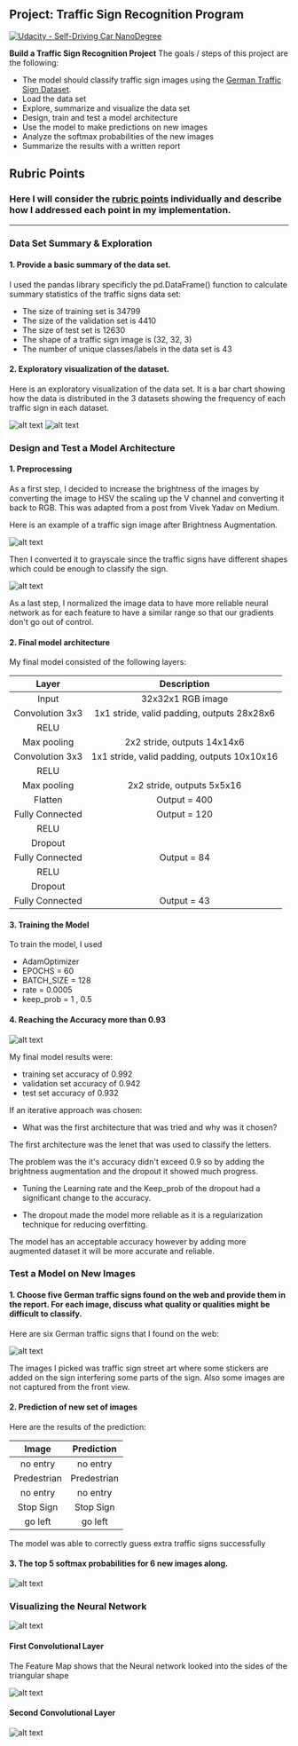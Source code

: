 ## Project: Traffic Sign Recognition Program
[![Udacity - Self-Driving Car NanoDegree](https://s3.amazonaws.com/udacity-sdc/github/shield-carnd.svg)](http://www.udacity.com/drive)

**Build a Traffic Sign Recognition Project**
The goals / steps of this project are the following:
* The model should classify traffic sign images using the [German Traffic Sign Dataset](http://benchmark.ini.rub.de/?section=gtsrb&subsection=dataset). 
* Load the data set 
* Explore, summarize and visualize the data set
* Design, train and test a model architecture
* Use the model to make predictions on new images
* Analyze the softmax probabilities of the new images
* Summarize the results with a written report


[//]: # (Image References)

[image1]: ./examples/visualization.png "Visualization"
[image2]: ./examples/Histogram.png "Dataset Histogram"
[image3]: ./examples/brightness.png "Brightness augmentation"
[image4]: ./examples/grayscale.png "Grayscale"
[image5]: ./examples/normalization.png "Normalization"
[image6]: ./examples/accuracy.png "Accuracy Plot Graph"
[image7]: ./examples/Guess.png "Top Guesses"
[image8]: ./examples/extra_images.png "Extra Samples"
[image9]: ./examples/FeatureMap_img.png "Feature Map image sample"
[image10]: ./examples/FeatureMap_conv1.png "First Convolutional Layer"
[image11]: ./examples/FeatureMap_conv2.png "Second Convolutional Layer5"

## Rubric Points
### Here I will consider the [rubric points](https://review.udacity.com/#!/rubrics/481/view) individually and describe how I addressed each point in my implementation.  

---

### Data Set Summary & Exploration

#### 1. Provide a basic summary of the data set.

I used the pandas library specificly the pd.DataFrame() function to calculate summary statistics of the traffic
signs data set:

* The size of training set is 34799
* The size of the validation set is 4410
* The size of test set is 12630
* The shape of a traffic sign image is (32, 32, 3)
* The number of unique classes/labels in the data set is 43

#### 2. Exploratory visualization of the dataset.

Here is an exploratory visualization of the data set. It is a bar chart showing how the data is distributed in the 3 datasets showing the frequency of each traffic sign in each dataset.

![alt text][image1]
![alt text][image2]

### Design and Test a Model Architecture

#### 1. Preprocessing

As a first step, I decided to increase the brightness of the images by converting the image to HSV the scaling up the V channel and converting it back to RGB. This was adapted from a post from Vivek Yadav on Medium. 

Here is an example of a traffic sign image after Brightness Augmentation.

![alt text][image3]

Then I converted it to grayscale since the traffic signs have different shapes which could be enough to classify the sign.

![alt text][image4]

As a last step, I normalized the image data to have more reliable neural network as for each feature to have a similar range so that our gradients don't go out of control. 


#### 2. Final model architecture

My final model consisted of the following layers:

| Layer         		|     Description	        					| 
|:---------------------:|:---------------------------------------------:| 
| Input         		| 32x32x1 RGB image   							| 
| Convolution 3x3     	| 1x1 stride, valid padding, outputs 28x28x6 	|
| RELU					|												|
| Max pooling	      	| 2x2 stride,  outputs 14x14x6 				    |
| Convolution 3x3	    | 1x1 stride, valid padding, outputs 10x10x16   |    
| RELU                  |                                               |
| Max pooling		    | 2x2 stride,  outputs 5x5x16        			|
| Flatten				| Output = 400 									|
| Fully Connected		| Output = 120 									|
| RELU					|												|
| Dropout               |                                               |
| Fully Connected	    | Output = 84                       			|
| RELU  				|            									|
| Dropout       		|            									|
| Fully Connected		| Output = 43									|
 


#### 3. Training the Model

To train the model, I used
* AdamOptimizer
* EPOCHS = 60
* BATCH_SIZE = 128
* rate = 0.0005
* keep_prob = 1 , 0.5

#### 4. Reaching the Accuracy more than 0.93

![alt text][image6]

My final model results were:
* training set accuracy of 0.992
* validation set accuracy of 0.942 
* test set accuracy of 0.932

If an iterative approach was chosen:
* What was the first architecture that was tried and why was it chosen?

The first architecture was the lenet that was used to classify the letters.

The problem was the it's accuracy didn't exceed 0.9 so by adding the brightness augmentation and the dropout it showed much progress.

* Tuning the Learning rate and the Keep_prob of the dropout had a significant change to the accuracy.

* The dropout made the model more reliable as it is a regularization technique for reducing overfitting.

The model has an acceptable accuracy however by adding more augmented dataset it will be more accurate and reliable.

### Test a Model on New Images

#### 1. Choose five German traffic signs found on the web and provide them in the report. For each image, discuss what quality or qualities might be difficult to classify.

Here are six German traffic signs that I found on the web:

![alt text][image8]

The images I picked was traffic sign street art where some stickers are added on the sign interfering some parts of the sign. Also some images are not captured from the front view.
#### 2. Prediction of new set of images

Here are the results of the prediction:

| Image			        |     Prediction	        					| 
|:---------------------:|:---------------------------------------------:| 
| no entry      		| no entry   									| 
| Predestrian     		| Predestrian 									|
| no entry				| no entry										|
| Stop Sign	      		| Stop Sign                                     |
| go left   		    | go left                                       |


The model was able to correctly guess extra traffic signs successfully

#### 3. The top 5 softmax probabilities for 6 new images along.

![alt text][image7]



### Visualizing the Neural Network
![alt text][image9]
#### First Convolutional Layer
The Feature Map shows that the Neural network looked into the sides of the triangular shape

![alt text][image10]

#### Second Convolutional Layer
![alt text][image11]
